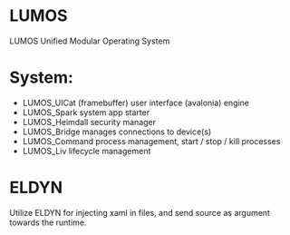 # LUMOS
LUMOS Unified Modular Operating System

# System:
- LUMOS_UICat       (framebuffer) user interface (avalonia) engine
- LUMOS_Spark       system app starter
- LUMOS_Heimdall    security manager
- LUMOS_Bridge      manages connections to device(s)
- LUMOS_Command     process management, start / stop / kill processes
- LUMOS_Liv         lifecycle management

# ELDYN
Utilize ELDYN for injecting xaml in files, and send source as argument towards the runtime.
